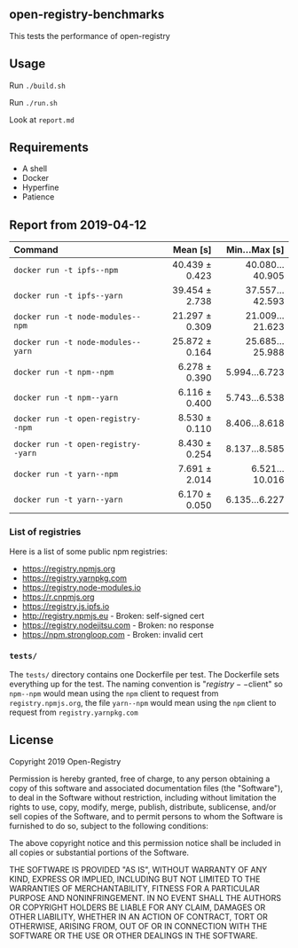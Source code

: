 ## open-registry-benchmarks

This tests the performance of open-registry

## Usage

Run `./build.sh`

Run `./run.sh`

Look at `report.md`

## Requirements

- A shell
- Docker
- Hyperfine
- Patience

## Report from 2019-04-12

| Command | Mean [s] | Min…Max [s] |
|:---|---:|---:|
| `docker run -t ipfs--npm` | 40.439 ± 0.423 | 40.080…40.905 |
| `docker run -t ipfs--yarn` | 39.454 ± 2.738 | 37.557…42.593 |
| `docker run -t node-modules--npm` | 21.297 ± 0.309 | 21.009…21.623 |
| `docker run -t node-modules--yarn` | 25.872 ± 0.164 | 25.685…25.988 |
| `docker run -t npm--npm` | 6.278 ± 0.390 | 5.994…6.723 |
| `docker run -t npm--yarn` | 6.116 ± 0.400 | 5.743…6.538 |
| `docker run -t open-registry--npm` | 8.530 ± 0.110 | 8.406…8.618 |
| `docker run -t open-registry--yarn` | 8.430 ± 0.254 | 8.137…8.585 |
| `docker run -t yarn--npm` | 7.691 ± 2.014 | 6.521…10.016 |
| `docker run -t yarn--yarn` | 6.170 ± 0.050 | 6.135…6.227 |

### List of registries

Here is a list of some public npm registries:

- https://registry.npmjs.org
- https://registry.yarnpkg.com
- https://registry.node-modules.io
- https://r.cnpmjs.org
- https://registry.js.ipfs.io
- http://registry.npmjs.eu - Broken: self-signed cert
- https://registry.nodejitsu.com - Broken: no response
- https://npm.strongloop.com - Broken: invalid cert

### `tests/`

The `tests/` directory contains one Dockerfile per test. The Dockerfile
sets everything up for the test. The naming convention is "$registry--$client"
so `npm--npm` would mean using the `npm` client to request from `registry.npmjs.org`,
the file `yarn--npm` would mean using the `npm` client to request from `registry.yarnpkg.com`

## License

Copyright 2019 Open-Registry

Permission is hereby granted, free of charge, to any person obtaining a copy of this software and associated documentation files (the "Software"), to deal in the Software without restriction, including without limitation the rights to use, copy, modify, merge, publish, distribute, sublicense, and/or sell copies of the Software, and to permit persons to whom the Software is furnished to do so, subject to the following conditions:

The above copyright notice and this permission notice shall be included in all copies or substantial portions of the Software.

THE SOFTWARE IS PROVIDED "AS IS", WITHOUT WARRANTY OF ANY KIND, EXPRESS OR IMPLIED, INCLUDING BUT NOT LIMITED TO THE WARRANTIES OF MERCHANTABILITY, FITNESS FOR A PARTICULAR PURPOSE AND NONINFRINGEMENT. IN NO EVENT SHALL THE AUTHORS OR COPYRIGHT HOLDERS BE LIABLE FOR ANY CLAIM, DAMAGES OR OTHER LIABILITY, WHETHER IN AN ACTION OF CONTRACT, TORT OR OTHERWISE, ARISING FROM, OUT OF OR IN CONNECTION WITH THE SOFTWARE OR THE USE OR OTHER DEALINGS IN THE SOFTWARE.
